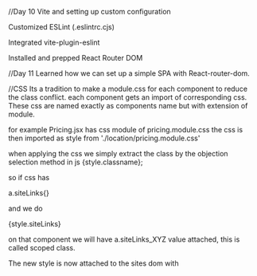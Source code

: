 //Day 10 Vite and setting up custom configuration

Customized ESLint (.eslintrc.cjs)

Integrated vite-plugin-eslint

Installed and prepped React Router DOM


//Day 11 Learned how we can set up a simple SPA with React-router-dom. 

//CSS
Its a tradition to make a module.css for each component to reduce the class conflict.
each component gets an import of corresponding css. These css are named exactly as components name but with extension of module.

for example Pricing.jsx has css module of pricing.module.css
the css is then imported as style from './location/pricing.module.css'

when applying the css we simply extract the class by the objection selection method in js {style.classname};

so if css has 

a.siteLinks{}

and we do 

{style.siteLinks}

on that component we will have a.siteLinks_XYZ value attached, this is called scoped class.

The new style is now attached to the sites dom with <Style> tag and now even if a.siteLink is defined somewhere we get

a.siteLink_XYZ.


//Routing.
In react we can import Component functions like BrowserRouter -> Routes and -> Route from library or package called react-router-dom. This wraps the entire application and enables react to manage the routing.  We do this by wrapping everything in App function

function App(){
    return (
        <BrowserRouter>
             <Routes>
                <Route path="/" element={<Homepage></Homepage>}></Route>
                <Route path="product" element={<Product></Product>}></Route>
                <Route path="pricing" element={<Pricing></Pricing>}></Route>
                <Route path="app" element={<AppLayout></AppLayout>}></Route>
                <Route path="login" element={<Login></Login>}></Route>
                <Route path="*" element={<PageNotFound></PageNotFound>}></Route>
            </Routes>
    </BroswerRouter>
    )
}

there will be each components defined for example
<HomePage>

import styles from "./Homepage.module.css";
import {Link} from 'react-router-dom';
import PageNav from '../components/PageNav'

export default function Homepage() {
  return (
    <main className={styles.homepage}>
      <PageNav></PageNav>
      <section>
        <h1>
          You travel the world.
          <br />
          WorldWise keeps track of your adventures.
        </h1>
        <h2>
          A world map that tracks your footsteps into every city you can think
          of. Never forget your wonderful experiences, and show your friends how
          you have wandered the world.
        </h2>
        <Link to='/app' className="cta">Start Tracking now</Link>
      </section>
    </main>
  );
}


//Links Vs NavLinks 

Components Provided by 'react-router-dom' to navigate pages.

<Links to=""> and <NavLinks to=""> both reqires to="" props passed into it.

<Links> return a simple <a> and prevents the default browser behavior of reloading, which you may remember
from js courses we do it by doing btn.addEventListener('click',function(e)=>{e.preventDefault()});

<a href="/about">About</a>

<NavLinks> on the other hand is designed for navigation menus where we want to highlight active links.
An "active" clas is automatically assigned to the current url that matches the prop.

<a href="/about" class="active">About</a>